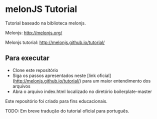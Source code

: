 melonJS Tutorial
=================

Tutorial baseado na biblioteca melonjs.

Melonjs: http://melonjs.org/

Melonjs tutorial: http://melonjs.github.io/tutorial/

## Para executar

  * Clone este repositório
  * Siga os passos apresentados neste [link oficial] (http://melonjs.github.io/tutorial/) para um maior entendimento dos arquivos
  * Abra o arquivo index.html localizado no diretório boilerplate-master

Este repositório foi criado para fins educacionais.

TODO: Em breve tradução do tutorial oficial para português.
    
